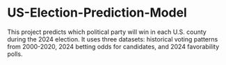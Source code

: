 # US-Election-Prediction-Model
This project predicts which political party will win in each U.S. county during the 2024 election. It uses three datasets: historical voting patterns from 2000-2020, 2024 betting odds for candidates, and 2024 favorability polls.
